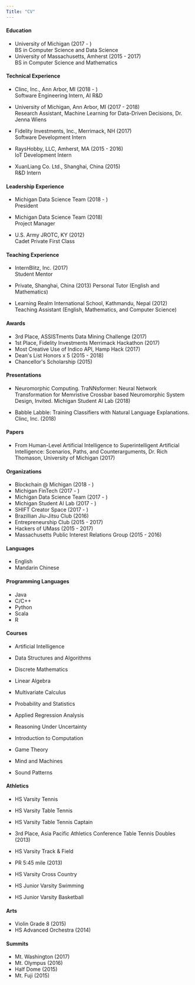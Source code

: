 ```yaml
---
Title: "CV"
---
```


#### Education
* University of Michigan (2017 - )  
BS in Computer Science and Data Science
* University of Massachusetts, Amherst (2015 - 2017)  
BS in Computer Science and Mathematics


#### Technical Experience

* Clinc, Inc., Ann Arbor, MI (2018 - )  
 Software Engineering Intern, AI R&D

* University of Michigan, Ann Arbor, MI (2017 - 2018)  
Research Assistant, Machine Learning for Data-Driven Decisions, Dr. Jenna Wiens

* Fidelity Investments, Inc., Merrimack, NH (2017)  
Software Development Intern

* RaysHobby, LLC, Amherst, MA (2015 - 2016)  
IoT Development Intern

* XuanLiang Co. Ltd., Shanghai, China (2015)  
R&D Intern


#### Leadership Experience

* Michigan Data Science Team (2018 - )  
President

* Michigan Data Science Team (2018)  
Project Manager

* U.S. Army JROTC, KY (2012)  
Cadet Private First Class

#### Teaching Experience

* InternBlitz, Inc. (2017)  
Student Mentor

* Private, Shanghai, China (2013)
Personal Tutor (English and Mathematics)

* Learning Realm International School, Kathmandu, Nepal (2012)  
Teaching Assistant (English, Mathematics, and Computer Science)

#### Awards

* 3rd Place, ASSISTments Data Mining Challenge (2017)
* 1st Place, Fidelity Investments Merrimack Hackathon (2017)
* Most Creative Use of Indico API, Hamp Hack (2017)
* Dean's List Honors x 5 (2015 - 2018)
* Chancellor's Scholarship (2015)

#### Presentations

* Neuromorphic Computing. TraNNsformer: Neural Network Transformation for Memristive Crossbar based Neuromorphic System Design, Invited. Michigan Student AI Lab (2018)

* Babble Labble: Training Classifiers with Natural Language Explanations. Clinc, Inc. (2018)

#### Papers

* From Human-Level Artificial Intelligence to Superintelligent Artificial Intelligence: Scenarios, Paths, and Counterarguments,  Dr. Rich Thomason, University of Michigan (2017)

#### Organizations

* Blockchain @ Michigan (2018 - )
* Michigan FinTech (2017 - )
* Michigan Data Science Team (2017 - )
* Michigan Student AI Lab (2017 - )
* SHIFT Creator Space (2017 - )
* Brazillian Jiu-Jitsu Club (2016)
* Entrepreneurship Club (2015 - 2017)
* Hackers of UMass (2015 - 2017)
* Massachusetts Public Interest Relations Group (2015 - 2016)

#### Languages

* English
* Mandarin Chinese

#### Programming Languages

* Java
* C/C++
* Python
* Scala
* R

#### Courses

* Artificial Intelligence
* Data Structures and Algorithms

* Discrete Mathematics
* Linear Algebra
* Multivariate Calculus
* Probability and Statistics
* Applied Regression Analysis
* Reasoning Under Uncertainty
* Introduction to Computation

* Game Theory
* Mind and Machines
* Sound Patterns

#### Athletics

* HS Varsity Tennis
* HS Varsity Table Tennis
* HS Varsity Table Tennis Captain
* 3rd Place, Asia Pacific Athletics Conference Table Tennis Doubles (2013)

* HS Varsity Track & Field
* PR 5:45 mile (2013)

* HS Varsity Cross Country
* HS Junior Varsity Swimming
* HS Junior Varsity Basketball

#### Arts

* Violin Grade 8 (2015)
* HS Advanced Orchestra (2014)

#### Summits

* Mt. Washington (2017)
* Mt. Olympus (2016)
* Half Dome (2015)
* Mt. Fuji (2015)
